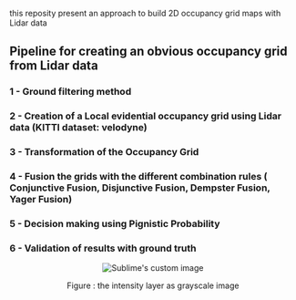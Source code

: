 this reposity present an approach to build 2D occupancy grid maps with Lidar data

## Pipeline for creating an obvious occupancy grid from Lidar data
### 1 - Ground filtering method
### 2 - Creation of a Local evidential occupancy grid using Lidar data (KITTI dataset: velodyne) 
### 3 - Transformation of the Occupancy Grid
### 4 - Fusion the grids with the different combination rules ( Conjunctive Fusion, Disjunctive Fusion, Dempster Fusion, Yager Fusion) 
### 5 - Decision making using Pignistic Probability
### 6 - Validation of results with ground truth

<p align="center">   
  <img src="https://github.com/Mboubaker/Lidar_Evidential_occupancy_grid_mapping-/assets/97898968/0aec85d0-3460-4459-82a7-dcdb6bc1bf48.png?raw=true" alt="Sublime's custom image"/>
       
</p>
<p align="center">                                  
Figure : the intensity layer as grayscale image
